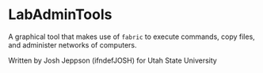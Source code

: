 # LabAdminTools

A graphical tool that makes use of
`fabric` to execute commands,
copy files, and administer networks of computers.

Written by Josh Jeppson (ifndefJOSH) for Utah State University
